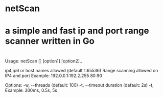 # netScan
# a simple and fast ip and port range scanner written in Go
#

Usage: netScan <IP> [<port>] [option1] [option2]..

 <IP>                                   ip4,ip6 or host names allowed
 <port>                                 (default 1:65536)
                                        Range scanning allowed on IP4 and port
                                        Example: 192.0.0.1:192.2.255 80:90

Options:
 -w, --threads                          (default: 100)
 -t, --timeout duration                 (dafault: 2s)
 -t,                                    Example: 300ms, 0.5s, 5s
